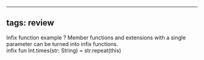 
---
tags: review
---

Infix function example
?
Member functions and extensions with a single parameter can be turned into infix functions.  
infix fun Int.times(str: String) = str.repeat(this)





